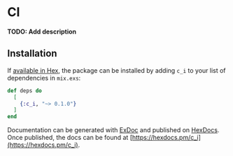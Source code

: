 # CI

**TODO: Add description**

## Installation

If [available in Hex](https://hex.pm/docs/publish), the package can be installed
by adding `c_i` to your list of dependencies in `mix.exs`:

```elixir
def deps do
  [
    {:c_i, "~> 0.1.0"}
  ]
end
```

Documentation can be generated with [ExDoc](https://github.com/elixir-lang/ex_doc)
and published on [HexDocs](https://hexdocs.pm). Once published, the docs can
be found at [https://hexdocs.pm/c_i](https://hexdocs.pm/c_i).

